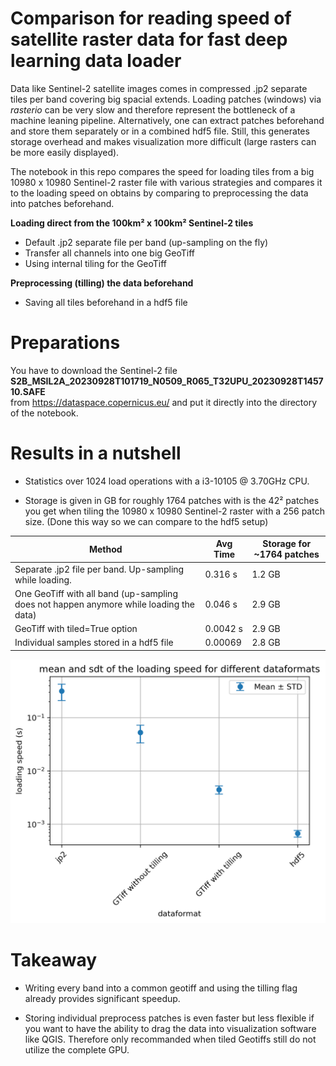 # Comparison for reading speed of satellite raster data for fast deep learning data loader

Data like Sentinel-2 satellite images comes in compressed .jp2 separate tiles per band covering big spacial extends. Loading patches (windows) via *rasterio* can be very slow and therefore represent the bottleneck of a machine leaning pipeline. Alternatively, one can extract patches beforehand and store them separately or in a combined hdf5 file. Still, this generates storage overhead and makes visualization more difficult (large rasters can be more easily displayed).



The notebook in this repo compares the speed for loading tiles from a big 10980 x 10980 Sentinel-2 raster file with various strategies and compares it to the loading speed on obtains by comparing to preprocessing the data into patches beforehand.



**Loading direct from the 100km² x 100km² Sentinel-2 tiles**

* Default .jp2 separate file per band (up-sampling on the fly)
* Transfer all channels into one big GeoTiff 
* Using internal tiling for the GeoTiff  

**Preprocessing (tilling) the data beforehand**

* Saving all tiles beforehand in a hdf5 file  



# Preparations

You have to download the Sentinel-2 file <br>**S2B_MSIL2A_20230928T101719_N0509_R065_T32UPU_20230928T145710.SAFE**<br>
from https://dataspace.copernicus.eu/ and put it directly into the directory of the notebook.



# Results in a nutshell

* Statistics over 1024 load operations with a i3-10105 @ 3.70GHz CPU.

* Storage is given in GB for roughly 1764 patches with is the 42² patches you get when tiling the 10980 x 10980 Sentinel-2 raster with a 256 patch size. (Done this way so we can compare to the hdf5 setup)

| Method                                                       | Avg Time | Storage for ~1764 patches |
| ------------------------------------------------------------ | -------- | ------------------------- |
| Separate .jp2 file per band. Up-sampling while loading.      | 0.316 s  | 1.2 GB                    |
| One GeoTiff with all band (up-sampling does not happen anymore while loading the data) | 0.046 s  | 2.9 GB                    |
| GeoTiff with tiled=True option                               | 0.0042 s | 2.9 GB                    |
| Individual samples stored in a hdf5 file                     | 0.00069  | 2.8 GB                    |



<img src="./imgs/speed.png" width="600" />


# Takeaway

* Writing every band into a common geotiff and using the tilling flag already provides significant speedup.

* Storing individual preprocess patches is even faster but less flexible if you want to have the ability to drag the data into visualization software like QGIS. Therefore only recommanded when tiled Geotiffs still do not utilize the complete GPU.

  



